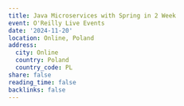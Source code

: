 ```yaml
---
title: Java Microservices with Spring in 2 Week
event: O'Reilly Live Events
date: '2024-11-20'
location: Online, Poland
address:
  city: Online
  country: Poland
  country_code: PL
share: false
reading_time: false
backlinks: false
---
```

